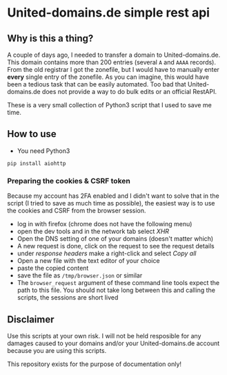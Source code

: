 # United-domains.de simple rest api

## Why is this a thing?

A couple of days ago, I needed to transfer a domain to United-domains.de.
This domain contains more than 200 entries (several `A` and `AAAA` records).
From the old registrar I got the zonefile, but I would have to manually enter
**every** single entry of the zonefile. As you can imagine, this would have
been a tedious task that can be easily automated. Too bad that United-domains.de
does not provide a way to do bulk edits or an official RestAPI.

These is a very small collection of Python3 script that I used to save me time.

## How to use

- You need Python3

```console
pip install aiohttp
```

### Preparing the cookies & CSRF token

Because my account has 2FA enabled and I didn't want to solve that in the script
(I tried to save as much time as possible), the easiest way is to use the
cookies and CSRF from the browser session.

- log in with firefox (chrome does not have the following menu)
- open the dev tools and in the network tab select *XHR*
- Open the DNS setting of one of your domains (doesn't matter which)
- A new request is done, click on the request to see the request details
- under *response headers* make a right-click and select *Copy all*
- Open a new file with the text editor of your choice
- paste the copied content
- save the file as `/tmp/browser.json` or similar
- The `browser_request` argument of these command line tools expect
    the path to this file. You should not take long between this
    and calling the scripts, the sessions are short lived


## Disclaimer

Use this scripts at your own risk. I will not be held resposible for any damages
caused to your domains and/or your United-domains.de account because you are using
this scripts.

This repository exists for the purpose of documentation only!
